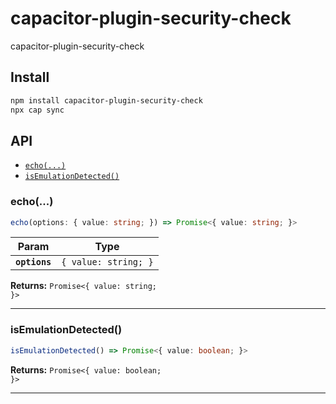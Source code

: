 # capacitor-plugin-security-check

capacitor-plugin-security-check

## Install

```bash
npm install capacitor-plugin-security-check
npx cap sync
```

## API

<docgen-index>

* [`echo(...)`](#echo)
* [`isEmulationDetected()`](#isemulationdetected)

</docgen-index>

<docgen-api>
<!--Update the source file JSDoc comments and rerun docgen to update the docs below-->

### echo(...)

```typescript
echo(options: { value: string; }) => Promise<{ value: string; }>
```

| Param         | Type                            |
| ------------- | ------------------------------- |
| **`options`** | <code>{ value: string; }</code> |

**Returns:** <code>Promise&lt;{ value: string; }&gt;</code>

--------------------


### isEmulationDetected()

```typescript
isEmulationDetected() => Promise<{ value: boolean; }>
```

**Returns:** <code>Promise&lt;{ value: boolean; }&gt;</code>

--------------------

</docgen-api>
